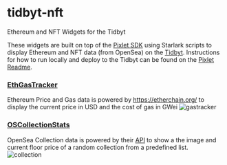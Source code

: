 # tidbyt-nft
Ethereum and NFT Widgets for the Tidbyt

These widgets are built on top of the [Pixlet SDK](https://github.com/tidbyt/pixlet/) using Starlark scripts to display Ethereum and NFT data (from OpenSea) on the [Tidbyt](https://tidbyt.com/). Instructions for how to run locally and deploy to the Tidbyt can be found on the [Pixlet Readme](https://github.com/tidbyt/pixlet/#readme).

### [EthGasTracker](EthGasTracker.star)
Ethereum Price and Gas data is powered by https://etherchain.org/ to display the current price in USD and the cost of gas in GWei
![gastracker](https://user-images.githubusercontent.com/55990898/152473621-e280eb23-d340-4714-990f-0dacdbed07bf.png)

### [OSCollectionStats](OSCollectionStats.star)
OpenSea Collection data is powered by their [API](https://docs.opensea.io/reference/api-overview) to show a the image and current floor price of a random collection from a predefined list.
![collection](https://user-images.githubusercontent.com/55990898/152473909-9252c21c-8f6e-4f36-a1f3-ebbdd0ef829b.png)
